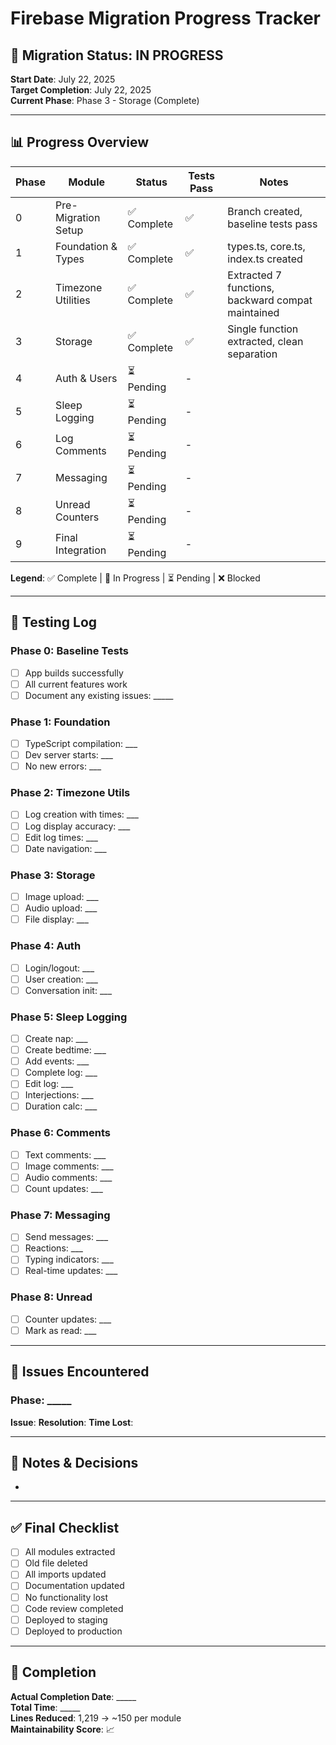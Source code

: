 # Firebase Migration Progress Tracker

## 🚀 Migration Status: IN PROGRESS
**Start Date**: July 22, 2025  
**Target Completion**: July 22, 2025  
**Current Phase**: Phase 3 - Storage (Complete)

---

## 📊 Progress Overview

| Phase | Module | Status | Tests Pass | Notes |
|-------|--------|--------|------------|-------|
| 0 | Pre-Migration Setup | ✅ Complete | ✅ | Branch created, baseline tests pass |
| 1 | Foundation & Types | ✅ Complete | ✅ | types.ts, core.ts, index.ts created |
| 2 | Timezone Utilities | ✅ Complete | ✅ | Extracted 7 functions, backward compat maintained |
| 3 | Storage | ✅ Complete | ✅ | Single function extracted, clean separation |
| 4 | Auth & Users | ⏳ Pending | - | |
| 5 | Sleep Logging | ⏳ Pending | - | |
| 6 | Log Comments | ⏳ Pending | - | |
| 7 | Messaging | ⏳ Pending | - | |
| 8 | Unread Counters | ⏳ Pending | - | |
| 9 | Final Integration | ⏳ Pending | - | |

**Legend**: ✅ Complete | 🚧 In Progress | ⏳ Pending | ❌ Blocked

---

## 🧪 Testing Log

### Phase 0: Baseline Tests
- [ ] App builds successfully
- [ ] All current features work
- [ ] Document any existing issues: _____

### Phase 1: Foundation
- [ ] TypeScript compilation: ___
- [ ] Dev server starts: ___
- [ ] No new errors: ___

### Phase 2: Timezone Utils
- [ ] Log creation with times: ___
- [ ] Log display accuracy: ___
- [ ] Edit log times: ___
- [ ] Date navigation: ___

### Phase 3: Storage
- [ ] Image upload: ___
- [ ] Audio upload: ___
- [ ] File display: ___

### Phase 4: Auth
- [ ] Login/logout: ___
- [ ] User creation: ___
- [ ] Conversation init: ___

### Phase 5: Sleep Logging
- [ ] Create nap: ___
- [ ] Create bedtime: ___
- [ ] Add events: ___
- [ ] Complete log: ___
- [ ] Edit log: ___
- [ ] Interjections: ___
- [ ] Duration calc: ___

### Phase 6: Comments
- [ ] Text comments: ___
- [ ] Image comments: ___
- [ ] Audio comments: ___
- [ ] Count updates: ___

### Phase 7: Messaging
- [ ] Send messages: ___
- [ ] Reactions: ___
- [ ] Typing indicators: ___
- [ ] Real-time updates: ___

### Phase 8: Unread
- [ ] Counter updates: ___
- [ ] Mark as read: ___

---

## 🐛 Issues Encountered

### Phase: _____
**Issue**: 
**Resolution**: 
**Time Lost**: 

---

## 📝 Notes & Decisions

- 

---

## ✅ Final Checklist
- [ ] All modules extracted
- [ ] Old file deleted
- [ ] All imports updated
- [ ] Documentation updated
- [ ] No functionality lost
- [ ] Code review completed
- [ ] Deployed to staging
- [ ] Deployed to production

---

## 🎉 Completion
**Actual Completion Date**: _____  
**Total Time**: _____  
**Lines Reduced**: 1,219 → ~150 per module  
**Maintainability Score**: 📈